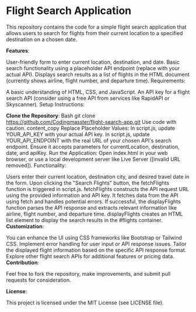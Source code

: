 # Flight Search Application

This repository contains the code for a simple flight search application that allows users to search for flights from their current location to a specified destination on a chosen date.

**Features**:

User-friendly form to enter current location, destination, and date.
Basic search functionality using a placeholder API endpoint (replace with your actual API).
Displays search results as a list of flights in the HTML document (currently shows airline, flight number, and departure time).
Requirements:

A basic understanding of HTML, CSS, and JavaScript.
An API key for a flight search API (consider using a free API from services like RapidAPI or Skyscanner).
Setup Instructions:

**Clone the Repository**:
Bash
git clone https://github.com/Codingmasster/flight-search-app.git
Use code with caution.
content_copy
Replace Placeholder Values:
In script.js, update YOUR_API_KEY with your actual API key.
In script.js, update YOUR_API_ENDPOINT with the real URL of your chosen API's search endpoint. Ensure it accepts parameters for currentLocation, destination, date, and apiKey.
Run the Application:
Open index.html in your web browser, or use a local development server like Live Server ([invalid URL removed]).
Functionality:

Users enter their current location, destination city, and desired travel date in the form.
Upon clicking the "Search Flights" button, the fetchFlights function is triggered in script.js.
fetchFlights constructs the API request URL using the provided information and API key.
It fetches data from the API using fetch and handles potential errors.
If successful, the displayFlights function parses the API response and extracts relevant information like airline, flight number, and departure time.
displayFlights creates an HTML list element to display the search results in the #flights container.
**Customization**:

You can enhance the UI using CSS frameworks like Bootstrap or Tailwind CSS.
Implement error handling for user input or API response issues.
Tailor the displayed flight information based on the specific API response format.
Explore other flight search APIs for additional features or pricing data.
**Contribution**:

Feel free to fork the repository, make improvements, and submit pull requests for consideration.

**License**:

This project is licensed under the MIT License (see LICENSE file).
